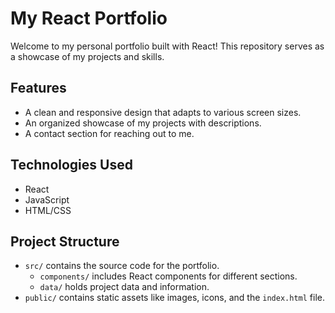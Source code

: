 # My React Portfolio

Welcome to my personal portfolio built with React! This repository serves as a showcase of my projects and skills. 


## Features

- A clean and responsive design that adapts to various screen sizes.
- An organized showcase of my projects with descriptions.
- A contact section for reaching out to me.

## Technologies Used

- React
- JavaScript
- HTML/CSS


## Project Structure

- `src/` contains the source code for the portfolio.
  - `components/` includes React components for different sections.
  - `data/` holds project data and information.
- `public/` contains static assets like images, icons, and the `index.html` file.
